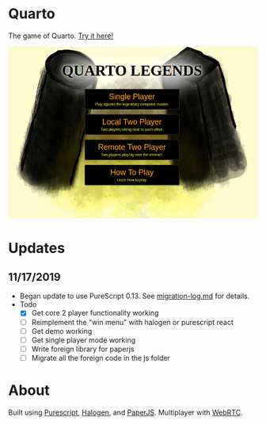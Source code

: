 # Quarto

The game of Quarto.  [Try it here!](https://dgendill.com/content/quarto)

![Screenshot of Game](./images/preview.png)


# Updates

## 11/17/2019

- Began update to use PureScript 0.13. See [migration-log.md](./migration-log.md) for details.
- Todo
    - [x] Get core 2 player functionality working  
    - [ ] Reimplement the "win menu" with halogen or purescript react
    - [ ] Get demo working
    - [ ] Get single player mode working
    - [ ] Write foreign library for paperjs
    - [ ] Migrate all the foreign code in the js folder

# About

Built using [Purescript](http://www.purescript.org/), [Halogen](https://github.com/slamdata/purescript-halogen), and
[PaperJS](http://paperjs.org/).  Multiplayer with [WebRTC](https://webrtc.org/).
